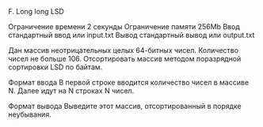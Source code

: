 F. Long long LSD

Ограничение времени	2 секунды
Ограничение памяти	256Mb
Ввод	стандартный ввод или input.txt
Вывод	стандартный вывод или output.txt

Дан массив неотрицательных целых 64-битных чисел. Количество чисел не больше 106. Отсортировать массив методом поразрядной сортировки LSD по байтам.

Формат ввода
В первой строке вводится количество чисел в массиве N. Далее идут на N строках N чисел.

Формат вывода
Выведите этот массив, отсортированный в порядке неубывания.